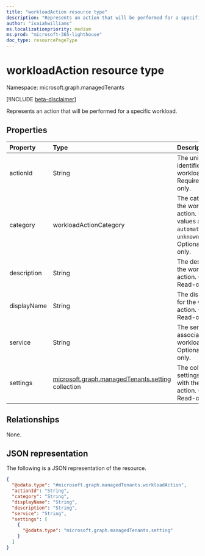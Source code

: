 ```yaml
---
title: "workloadAction resource type"
description: "Represents an action that will be performed for a specific workload."
author: "isaiahwilliams"
ms.localizationpriority: medium
ms.prod: "microsoft-365-lighthouse"
doc_type: resourcePageType
---
```


# workloadAction resource type

Namespace: microsoft.graph.managedTenants

[!INCLUDE [beta-disclaimer](../../includes/beta-disclaimer.md)]

Represents an action that will be performed for a specific workload.

## Properties
|Property|Type|Description|
|:---|:---|:---|
|actionId|String|The unique identifier for the workload action. Required. Read-only.|
|category|workloadActionCategory|The category for the workload action. Possible values are: `automated`, `manual`, `unknownFutureValue`. Optional. Read-only.|
|description|String|The description for the workload action. Optional. Read-only.|
|displayName|String|The display name for the workload action. Optional. Read-only.|
|service|String|The service associated with workload action. Optional. Read-only.|
|settings|[microsoft.graph.managedTenants.setting](../resources/managedtenants-setting.md) collection|The collection of settings associated with the workload action. Optional. Read-only.|

## Relationships
None.

## JSON representation
The following is a JSON representation of the resource.
<!-- {
  "blockType": "resource",
  "@odata.type": "microsoft.graph.managedTenants.workloadAction"
}
-->
``` json
{
  "@odata.type": "#microsoft.graph.managedTenants.workloadAction",
  "actionId": "String",
  "category": "String",
  "displayName": "String",
  "description": "String",
  "service": "String",
  "settings": [
    {
      "@odata.type": "microsoft.graph.managedTenants.setting"
    }
  ]
}
```
